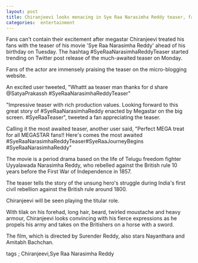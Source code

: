 ```yaml
---
layout: post
title: Chiranjeevi looks menacing in Sye Raa Narasimha Reddy teaser, fans excited
categories:  entertainment
---
```

 
 
 Fans can't contain their excitement after megastar Chiranjeevi treated his fans with the teaser of his movie 'Sye Raa Narasimha Reddy' ahead of his birthday on Tuesday. The hashtag #SyeRaaNarasimhaReddyTeaser started trending on Twitter post release of the much-awaited teaser on Monday.

Fans of the actor are immensely praising the teaser on the micro-blogging website.

 

An excited user tweeted, "Whattt aa teaser man thanks for d share @SatyaPrakassh #SyeRaaNarasimhaReddyTeaser"

"Impressive teaser with rich production values. Looking forward to this great story of #SyeRaaNarasimhaReddy enacted by Megastar on the big screen. #SyeRaaTeaser", tweeted a fan appreciating the teaser.

Calling it the most awaited teaser, another user said, "Perfect MEGA treat for all MEGASTAR fans!! Here's comes the most awaited #SyeRaaNarasimhaReddyTeaser#SyeRaaJourneyBegins #SyeRaaNarasimhaReddy"

The movie is a period drama based on the life of Telugu freedom fighter Uyyalawada Narasimha Reddy, who rebelled against the British rule 10 years before the First War of Independence in 1857.

The teaser tells the story of the unsung hero's struggle during India's first civil rebellion against the British rule around 1800.

Chiranjeevi will be seen playing the titular role.

With tilak on his forehad, long hair, beard, twirled moustache and heavy armour, Chiranjeevi looks convincing with his fierce expressions as he propels his army and takes on the Britishers on a horse with a sword.

The film, which is directed by Surender Reddy, also stars Nayanthara and Amitabh Bachchan.



  <amp-img  src="{{ site.baseurl }}/images/SyeRaaNarasimhaReddy.jpg"  layout="responsive"  width="1000px"   height="500px"  ></amp-img>  


tags ; Chiranjeevi,Sye Raa Narasimha Reddy 